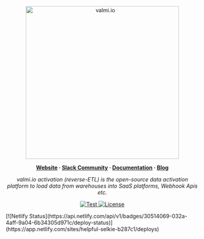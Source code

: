 <p align="center">
  <a href="https://valmi.io"><img width="400" src="https://blog.valmi.io/content/images/2023/06/valmilogo-1.png" alt="valmi.io"></a>
</p>
<p align="center">
  <b>
    <a href="https://www.valmi.io">Website</a>
    ·
    <a href="https://www.valmi.io/slack">Slack Community</a>
    ·
    <a href="https://docs.valmi.io">Documentation</a>
    ·
    <a href="https://blog.valmi.io">Blog</a>
  </b>
</p>
<p align="center">
    <em>valmi.io activation (reverse-ETL) is the open-source data activation platform to load data from warehouses into SaaS platforms, Webhook Apis etc.</em>
</p>
<p align="center">
<a href="https://github.com/valmi-io/valmi-activation/stargazers/" target="_blank">
    <img src="https://img.shields.io/github/stars/valmi-io/valmi-activation?style=social&label=Star&maxAge=2592000" alt="Test">
</a>
<a href="https://github.com/valmi-io/valmi-app-backend/blob/main/LICENSE.md" target="_blank">
    <img src="https://img.shields.io/static/v1?label=license&message=ELv2&color=white" alt="License">
</a>
</p>
 <div>  [![Netlify Status](https://api.netlify.com/api/v1/badges/30514069-032a-4aff-9a04-6b34305d971c/deploy-status)](https://app.netlify.com/sites/helpful-selkie-b287c1/deploys) </div>

